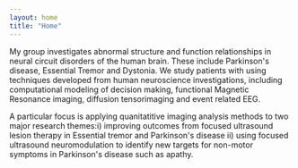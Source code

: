 ```yaml
---
layout: home
title: "Home"
---
```

My group investigates abnormal structure and function relationships in neural circuit disorders of the human brain.
These include Parkinson's disease, Essential Tremor and Dystonia. We study patients with using techniques developed from 
human neuroscience investigations, including computational modeling of decision making, functional Magnetic Resonance imaging, 
diffusion tensorimaging and event related EEG. 

A particular focus is applying quanitatitive imaging analysis methods to two major research themes:i) improving outcomes from focused ultrasound lesion 
therapy in Essential tremor and Parkinson's disease ii) using focused ultrasound neuromodulation to identify new targets for non-motor symptoms in 
Parkinson's disease such as apathy.

